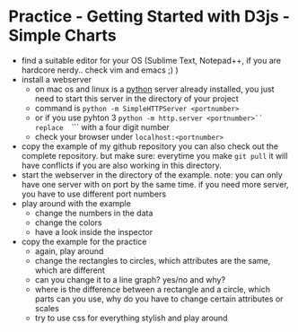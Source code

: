 # Practice - Getting Started with D3js - Simple Charts
* find a suitable editor for your OS (Sublime Text, Notepad++, if you are hardcore nerdy.. check vim and emacs ;) )
* install a webserver
    * on mac os and linux is a [python](https://www.python.org/) server already installed, you just need to start this server in the directory of your project 
    * command is ```python -m SimpleHTTPServer <portnumber>```
    * or if you use pyhton 3 ```python -m http.server <portnumber>``
    replace  ```<portnumber>``` with a four digit number
    * check your browser under  ```localhost:<portnumber>```
* copy the example of my github repository 
    you can also check out the complete repository. but make sure: everytime you make ```git pull``` it will have conflicts if you are also working in this directory.
* start the webserver in the directory of the example. note: you can only have one server with on port by the same time. if you need more server, you have to use different port numbers
* play around with the example  
    - change the numbers in the data
    - change the colors
    - have a look inside the inspector
* copy the example for the practice
    - again, play around
    - change the rectangles to circles, which attributes are the same, which are different
    - can you change it to a line graph? yes/no and why? 
    - where is the difference between a rectangle and a circle, which parts can you use, why do you have to change certain attributes or scales
    - try to use css for everything stylish and play around